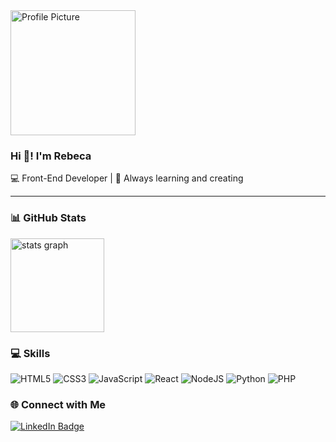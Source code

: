 <div>
  <img src="https://scontent.cdninstagram.com/v/t51.82787-15/570362130_18089411498500634_8176830732038459195_n.webp?_nc_cat=101&ig_cache_key=Mzc1Mjc0MDgwODY2NDYzOTA1NQ%3D%3D.3-ccb1-7&ccb=1-7&_nc_sid=58cdad&efg=eyJ2ZW5jb2RlX3RhZyI6InhwaWRzLjE0NDB4MTQ0MC5zZHIuQzIifQ%3D%3D&_nc_ohc=VZevhR9BgxoQ7kNvwHRCOwV&_nc_oc=AdkUXO5nlbFdyYiWQbNa9rr-GDJhstixt9n9qPJ1l_5dY7WMQIq53odBxGs2Lcfis5WuK2Y2IFJ2unUHLTcO4c_f&_nc_ad=z-m&_nc_cid=0&_nc_zt=23&_nc_ht=scontent.cdninstagram.com&_nc_gid=NruDnQIfq94uF1fjaH-0oA&oh=00_AfcQ8Nmz96sE7qwcMu0DCqRJuROTbqcF02zbxqXAYTRkfg&oe=6905659C" width="200" height="200" alt="Profile Picture" />
  
  ### Hi 👋! I'm <b>Rebeca</b>
  <p>💻 Front-End Developer | 🌱 Always learning and creating</p>
</div>

---

### 📊 GitHub Stats

  <img src="https://github-readme-stats.vercel.app/api?username=rebecaCaroba&theme=dark" height="150" alt="stats graph" />
 <!-- <img src="https://nirzak-streak-stats.vercel.app/?user=rebecaCaroba&theme=dark&hide_border=false" height="150" alt="streak graph" />
  <img src="https://github-readme-stats.vercel.app/api/top-langs/?username=rebecaCaroba&theme=dark&hide_border=false&include_all_commits=true&count_private=true&layout=compact" height="150" alt="languages graph" /> -->


### 💻 Skills

![HTML5](https://img.shields.io/badge/html5-%23E34F26.svg?style=for-the-badge&logo=html5&logoColor=white)
![CSS3](https://img.shields.io/badge/css3-%231572B6.svg?style=for-the-badge&logo=css3&logoColor=white)
![JavaScript](https://img.shields.io/badge/javascript-%23323330.svg?style=for-the-badge&logo=javascript&logoColor=%23F7DF1E)
![React](https://img.shields.io/badge/react-%2320232a.svg?style=for-the-badge&logo=react&logoColor=%2361DAFB)
![NodeJS](https://img.shields.io/badge/node.js-6DA55F?style=for-the-badge&logo=node.js&logoColor=white)
![Python](https://img.shields.io/badge/python-3670A0?style=for-the-badge&logo=python&logoColor=ffdd54)
![PHP](https://img.shields.io/badge/php-%23777BB4.svg?style=for-the-badge&logo=php&logoColor=white)


### 🌐 Connect with Me
<a href="https://www.linkedin.com/in/rebeca-caroba/" target="_blank">
  <img src="https://img.shields.io/badge/LinkedIn-0077B5?style=for-the-badge&logo=linkedin&logoColor=white" alt="LinkedIn Badge"/>
</a>
